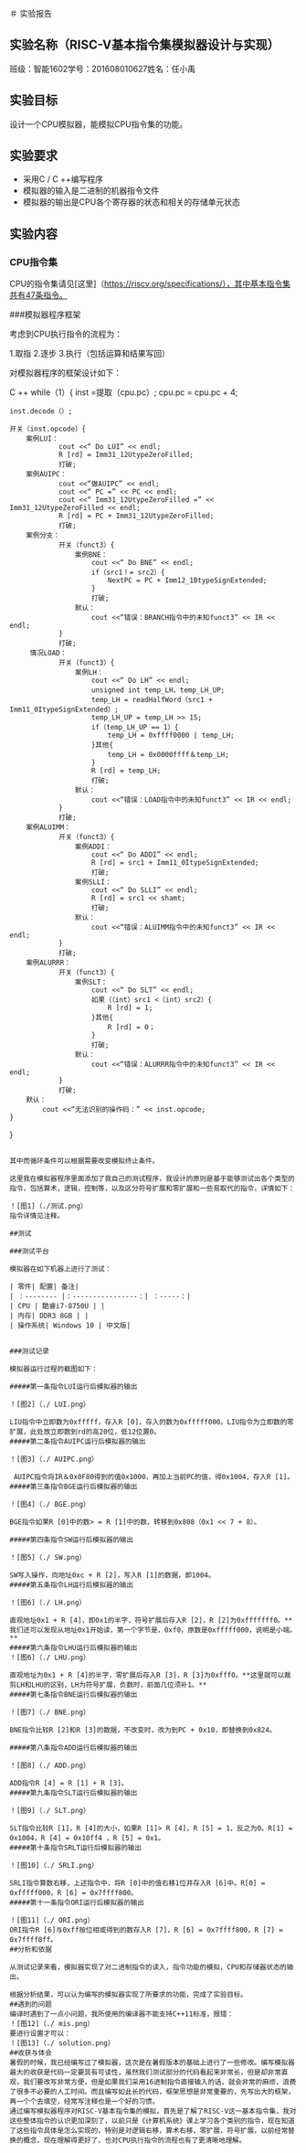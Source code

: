 
＃ 实验报告

## 实验名称（RISC-V基本指令集模拟器设计与实现）

班级：智能1602学号：201608010627姓名：任小禹

## 实验目标

设计一个CPU模拟器，能模拟CPU指令集的功能。

## 实验要求

* 采用C / C ++编写程序
* 模拟器的输入是二进制的机器指令文件
* 模拟器的输出是CPU各个寄存器的状态和相关的存储单元状态

## 实验内容

### CPU指令集

CPU的指令集请见[这里]（https://riscv.org/specifications/），其中基本指令集共有47条指令。

###模拟器程序框架

考虑到CPU执行指令的流程为：

1.取指
2.逐步
3.执行（包括运算和结果写回）

对模拟器程序的框架设计如下：

C ++
while（1）{
    inst =提取（cpu.pc）;
    cpu.pc = cpu.pc + 4;
    
    inst.decode（）;
    
    开关（inst.opcode）{
        案例LUI：
				cout <<“ Do LUI” << endl;
				R [rd] = Imm31_12UtypeZeroFilled;
				打破;
		案例AUIPC：
				cout <<“做AUIPC” << endl;
				cout <<“ PC =” << PC << endl;
				cout <<“ Imm31_12UtypeZeroFilled =” << Imm31_12UtypeZeroFilled << endl;
				R [rd] = PC + Imm31_12UtypeZeroFilled;
				打破;
        案例分支：
                开关（funct3）{
					案例BNE：
						cout <<“ Do BNE” << endl;
						if（src1！= src2）{
							NextPC = PC + Imm12_1BtypeSignExtended;
						}
						打破;
					默认：
						cout <<“错误：BRANCH指令中的未知funct3” << IR << endl;
				}
				打破;
         情况LOAD：
				开关（funct3）{
					案例LH：
						cout <<“ Do LH” << endl;
						unsigned int temp_LH，temp_LH_UP;
						temp_LH = readHalfWord（src1 + Imm11_0ItypeSignExtended）;
						temp_LH_UP = temp_LH >> 15;
						if（temp_LH_UP == 1）{
							temp_LH = 0xffff0000 | temp_LH;
						}其他{
							temp_LH = 0x0000ffff＆temp_LH;
						}
						R [rd] = temp_LH; 
						打破;
					默认：
						cout <<“错误：LOAD指令中的未知funct3” << IR << endl;
				}
				打破;
        案例ALUIMM：
				开关（funct3）{
					案例ADDI：
						cout <<“ Do ADDI” << endl;
						R [rd] = src1 + Imm11_0ItypeSignExtended;
						打破;
					案例SLLI：
						cout <<“ Do SLLI” << endl;
						R [rd] = src1 << shamt;
						打破;
					默认：
						cout <<“错误：ALUIMM指令中的未知funct3” << IR << endl;
				}
				打破;
        案例ALURRR：
				开关（funct3）{
					案例SLT：
						cout <<“ Do SLT” << endl;
						如果（（int）src1 <（int）src2）{
							R [rd] = 1;
						}其他{
							R [rd] = 0；
						}
						打破;
					默认：
						cout <<“错误：ALURRR指令中的未知funct3” << IR << endl;
				}
				打破;
        默认：
            cout <<“无法识别的操作码：” << inst.opcode;
    }
}
```

其中而循环条件可以根据需要改变模拟终止条件。

这里我在模拟器程序里面添加了我自己的测试程序，我设计的原则是基于能够测试出各个类型的指令，包括算术，逻辑，控制等，以及区分符号扩展和零扩展和一些易取代的指令，详情如下：

！[图1]（./测试.png）
指令详情见注释。

##测试

###测试平台

模拟器在如下机器上进行了测试：

| 零件| 配置| 备注|
| ：-------- |：----------------：| ：-----：|
| CPU | 酷睿i7-8750U | |
| 内存| DDR3 8GB | |
| 操作系统| Windows 10 | 中文版|


###测试记录

模拟器运行过程的截图如下：

#####第一条指令LUI运行后模拟器的输出

！[图2]（./ LUI.png）

LIU指令中立即数为0xfffff，存入R [0]，存入的数为0xfffff000。LIU指令为立即数的零扩展，此处放立即数到rd的高20位，低12位置0。
#####第二条指令AUIPC运行后模拟器的输出

！[图3]（./ AUIPC.png）

 AUIPC指令将IR＆0x0F80得到的值0x1000，再加上当前PC的值，得0x1004，存入R [1]。 
#####第三条指令BGE运行后模拟器的输出

！[图4]（./ BGE.png）

BGE指令如果R [0]中的数> = R [1]中的数，转移到0x808（0x1 << 7 + 8）。

#####第四条指令SW运行后模拟器的输出

！[图5]（./ SW.png）

SW写入操作，向地址0xc + R [2]，写入R [1]的数据，即1004。
#####第五条指令LH运行后模拟器的输出

！[图6]（./ LH.png）

直观地址0x1 + R [4]，即0x1的半字，符号扩展后存入R [2]，R [2]为0xfffffff0。**我们还可以发现从地址0x1开始读，第一个字节是，0xf0，原数是0xfffff000，说明是小端。**
#####第六条指令LHU运行后模拟器的输出
！[图6]（./ LHU.png）

直观地址为0x1 + R [4]的半字，零扩展后存入R [3]，R [3]为0xfff0。**这里就可以裁剪LH和LHU的区别，LH为符号扩展，负数时，前面几位须补1。**
#####第七条指令BNE运行后模拟器的输出

！[图7]（./ BNE.png）

BNE指令比较R [2]和R [3]的数据，不改变时，改为到PC + 0x10，即替换到0x824。

#####第八条指令ADD运行后模拟器的输出

！[图8]（./ ADD.png）

ADD指令R [4] = R [1] + R [3]。
#####第九条指令SLT运行后模拟器的输出

！[图9]（./ SLT.png）

SLT指令比较R [1]，R [4]的大小，如果R [1]> R [4]，R [5] = 1，反之为0。R[1] = 0x1004，R [4] = 0x10ff4 ，R [5] = 0x1。
#####第十条指令SRLT运行后模拟器的输出

！[图10]（./ SRLI.png）

SRLI指令算数右移，上述指令中，将R [0]中的值右移1位并存入R [6]中。R[0] = 0xfffff000，R [6] = 0x7ffff800。
#####第十一条指令ORI运行后模拟器的输出

！[图11]（./ ORI.png）
ORI指令R [6]与0xff按位相或得到的数存入R [7]，R [6] = 0x7ffff800，R [7] = 0x7ffff8ff。
##分析和依据

从测试记录来看，模拟器实现了对二进制指令的读入，指令功能的模拟，CPU和存储器状态的输出。

根据分析结果，可以认为编写的模拟器实现了所要求的功能，完成了实验目标。
##遇到的问题
编译时遇到了一点小问题，我所使用的编译器不能支持C++11标准，报错：
！[图12]（./ mis.png）
要进行设置才可以：
！[图13]（./ solution.png）
##收获与体会
暑假的时候，我已经编写过了模拟器，这次是在暑假版本的基础上进行了一些修改。编写模拟器最大的收获是代码一定要具有可读性，虽然我们测试部分的代码看起来非常长，但是却非常直观，我们要改写非常方便，但是如果我们采用16进制指令直接输入的话，就会非常的麻烦，浪费了很多不必要的人工时间。而且编写如此长的代码，框架思想是非常重要的，先写出大的框架，再一个个去填空，经常写注释也是一个好的习惯。
通过编写模拟器程序对RISC-V基本指令集的模拟，首先是了解了RISC-V这一基本指令集，我对这些整体指令的认识更加深刻了，以前只是《计算机系统》课上学习各个类别的指令，现在知道了这些指令具体是怎么实现的，特别是对逻辑右移，算术右移，零扩展，符号扩展，以前经常替换的概念，现在理解得更好了，也对CPU执行指令的流程也有了更清晰地理解。
